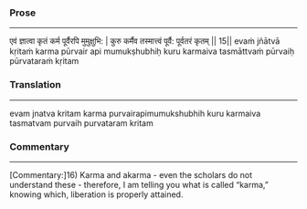 ### Prose 
 --- 
एवं ज्ञात्वा कृतं कर्म पूर्वैरपि मुमुक्षुभि: |
कुरु कर्मैव तस्मात्त्वं पूर्वै: पूर्वतरं कृतम् || 15||
evaṁ jñātvā kṛitaṁ karma pūrvair api mumukṣhubhiḥ
kuru karmaiva tasmāttvaṁ pūrvaiḥ pūrvataraṁ kṛitam

### Translation 
 --- 
evam jnatva kritam karma purvairapimumukshubhih kuru karmaiva tasmatvam purvaih purvataram kritam

### Commentary 
 --- 
[Commentary:]16) Karma and akarma - even the scholars do not understand these - therefore, I am telling you what is called “karma,” knowing which, liberation is properly attained.
